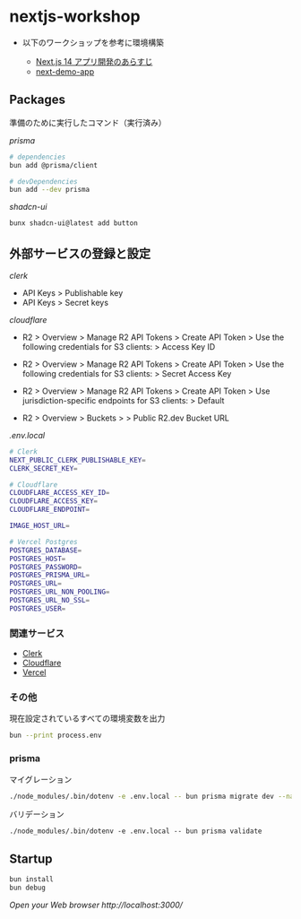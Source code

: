 # nextjs-workshop

- 以下のワークショップを参考に環境構築

  - [Next.js 14 アプリ開発のあらすじ](https://zenn.dev/nino/books/30e21d37af73b5)
  - [next-demo-app](https://github.com/dninomiya/next-demo-app)

## Packages

準備のために実行したコマンド（実行済み）

_prisma_

```sh
# dependencies
bun add @prisma/client

# devDependencies
bun add --dev prisma
```

_shadcn-ui_

```sh
bunx shadcn-ui@latest add button
```

## 外部サービスの登録と設定

_clerk_

- API Keys > Publishable key
- API Keys > Secret keys

_cloudflare_

- R2 > Overview > Manage R2 API Tokens > Create API Token > Use the following credentials for S3 clients: > Access Key ID
- R2 > Overview > Manage R2 API Tokens > Create API Token > Use the following credentials for S3 clients: > Secret Access Key
- R2 > Overview > Manage R2 API Tokens > Create API Token > Use jurisdiction-specific endpoints for S3 clients: > Default

- R2 > Overview > Buckets > <YOUR-BUCKET> > Public R2.dev Bucket URL

_.env.local_

```sh
# Clerk
NEXT_PUBLIC_CLERK_PUBLISHABLE_KEY=
CLERK_SECRET_KEY=

# Cloudflare
CLOUDFLARE_ACCESS_KEY_ID=
CLOUDFLARE_ACCESS_KEY=
CLOUDFLARE_ENDPOINT=

IMAGE_HOST_URL=

# Vercel Postgres
POSTGRES_DATABASE=
POSTGRES_HOST=
POSTGRES_PASSWORD=
POSTGRES_PRISMA_URL=
POSTGRES_URL=
POSTGRES_URL_NON_POOLING=
POSTGRES_URL_NO_SSL=
POSTGRES_USER=
```

### 関連サービス

- [Clerk](https://clerk.com/)
- [Cloudflare](https://www.cloudflare.com/)
- [Vercel](https://vercel.com/)

### その他

現在設定されているすべての環境変数を出力

```sh
bun --print process.env
```

### prisma

マイグレーション

```sh
./node_modules/.bin/dotenv -e .env.local -- bun prisma migrate dev --name init
```

バリデーション

```
./node_modules/.bin/dotenv -e .env.local -- bun prisma validate
```

## Startup

```sh
bun install
bun debug
```

_Open your Web browser http://localhost:3000/_

